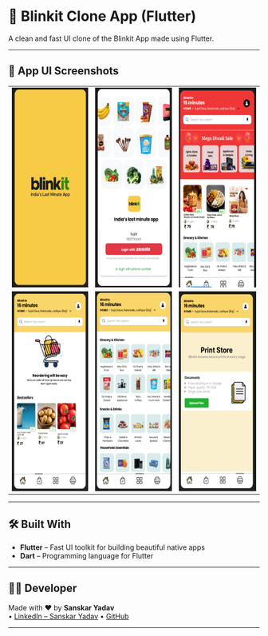 # 🚀 Blinkit Clone App (Flutter)

A clean and fast UI clone of the Blinkit App made using Flutter.

---

## 📸 App UI Screenshots

<table>
  <tr>
    <td><img src="screenshots/1.png" alt="Screenshot 1" height="400"/></td>
    <td><img src="screenshots/2.png" alt="Screenshot 2" height="400"/></td>
    <td><img src="screenshots/3.png" alt="Screenshot 3" height="400"/></td>
  </tr>
  <tr>
    <td><img src="screenshots/4.png" alt="Screenshot 4" height="400"/></td>
    <td><img src="screenshots/5.png" alt="Screenshot 5" height="400"/></td>
    <td><img src="screenshots/6.png" alt="Screenshot 6" height="400"/></td>
  </tr>
</table>

---

## 🛠️ Built With

- **Flutter** – Fast UI toolkit for building beautiful native apps  
- **Dart** – Programming language for Flutter

---

## 👨‍💻 Developer

Made with ❤️ by **Sanskar Yadav**  
• [LinkedIn – Sanskar Yadav](https://www.linkedin.com/in/sanskar-yadav-721710229) 
• [GitHub](https://portfolio-drab-phi-82.vercel.app/)

---
